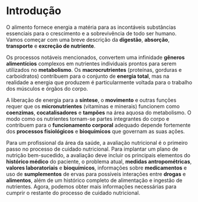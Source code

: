 # Introdução

O alimento fornece energia a matéria para as incontáveis substâncias essenciais para o crescimento e a sobrevivência de todo ser humano. Vamos começar com uma breve descrição da **digestão**, **absorção**, **transporte** e **excreção de nutriente**.

Os processos notáveis mencionados, convertem uma infinidade **gêneros alimentícios** complexos em nutrientes individuais prontos para serem utilizados no **metabolismo**. Os **macrocrutrientes** (proteínas, gorduras e carboidratos) contribuem para o conjunto de **energia total**, mas na realidade a energia que produzem é particularmente voltada para o trabalho dos músculos e órgãos do corpo.

A liberação de energia para a **síntese**, o **movimento** e outras funções requer que os **micronutrientes** (vitaminas e minerais) funcionem como **coenzimas**, **cocatalisadores** e **tampões** na área aquosa do metabolismo. O modo como os nutrientes tornam-se partes integrantes do corpo e contribuem para o **funcionamento corporal** adequado depende fortemente dos **processos fisiológicos** e **bioquímicos** que governam as suas ações.

Para um profissional da área da saúde, a avaliação nutricional é o primeiro passo no processo de cuidado nutricional. Para implantar um plano de nutrição bem-sucedido, a avaliação deve incluir os principais elementos do **histórico médico** do paciente, o problema atual, **medidas antropométricas**, **valores laboratoriais** e **bioquímicos**, informações sobre **medicamentos** e uso de **sumplementos** de ervas para possíveis interações entre **drogas** e **alimentos**, além de um histórico completo de alimentação e ingestão de nutrientes. Agora, podemos obter mais informações necessárias para cumprir o restante do processo de cuidado nutricional.